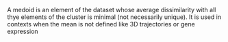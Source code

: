 A medoid is an element of the dataset whose average dissimilarity with all thye elements of the cluster is minimal (not necessarily unique). It is used in contexts when the mean is not defined like 3D trajectories or gene expression 